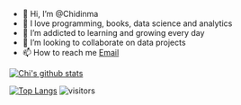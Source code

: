 
- 👋 Hi, I’m @Chidinma 
- 👀 I love programming, books, data science and analytics
- 🌱 I’m addicted to learning and growing every day
- 💞️ I’m looking to collaborate on data projects
- 📫 How to reach me [Email](adazion@live.com)

[![Chi's github stats](https://github-readme-stats.vercel.app/api?username=dchij&count_private=true&show_icons=true&theme=radical&hide_rank=false)](https://github.com/dchij/github-readme-stats)

[![Top Langs](https://github-readme-stats.vercel.app/api/top-langs/?username=dchij)](https://github.com/dchij/github-readme-stats)  ![visitors](https://visitor-badge.glitch.me/badge?page_id=dchij&left_color=green&right_color=red)


<!---
dchij/dchij is a ✨ special ✨ repository because its `README.md` (this file) appears on your GitHub profile.
You can click the Preview link to take a look at your changes.
--->


